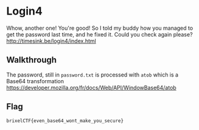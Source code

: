# Login4

Whow, another one! You're good! So I  told my buddy how you managed to get the password last time, and he  fixed it. Could you check again please? http://timesink.be/login4/index.html 

## Walkthrough

The password, still in `password.txt` is processed with `atob` which is a Base64 transformation https://developer.mozilla.org/fr/docs/Web/API/WindowBase64/atob

## Flag

```
brixelCTF{even_base64_wont_make_you_secure}
```

